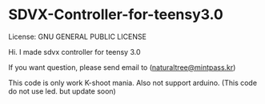 SDVX-Controller-for-teensy3.0
===========================
License: GNU GENERAL PUBLIC LICENSE


Hi.
I made sdvx controller for teensy 3.0

If you want question, please send email to (naturaltree@mintpass.kr)

This code is only work K-shoot mania.
Also not support arduino.
(This code do not use led. but update soon)
